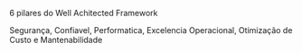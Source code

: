 6 pilares do Well Achitected Framework

Segurança, Confiavel, Performatica, Excelencia Operacional, Otimização de Custo e Mantenabilidade

